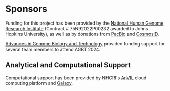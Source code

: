 # Sponsors

Funding for this project has been provided by the [National Human Genome Research Institute](https://www.genome.gov/) (Contract # 75N92022P00232 awarded to Johns Hopkins University), as well as by donations from [PacBio](https://www.pacb.com/) and [CosmosID](https://www.cosmosid.com/).

[Advances in Genome Biology and Technology](https://www.agbt.org/) provided funding support for several team members to attend AGBT 2024.

## Analytical and Computational Support

Computational support has been provided by NHGRI's [AnVIL](https://anvilproject.org/) cloud computing platform and [Galaxy](usegalaxy.org).
